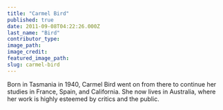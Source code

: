 ```yaml
---
title: "Carmel Bird"
published: true
date: 2011-09-08T04:22:26.000Z
last_name: "Bird"
contributor_type:
image_path:
image_credit:
featured_image_path:
slug: carmel-bird
---
```


Born in Tasmania in 1940, Carmel Bird went on from there to continue her studies in France, Spain, and California. She now lives in Australia, where her work is highly esteemed by critics and the public.

